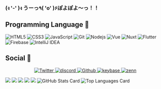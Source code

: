 ### (ง '-' )ง うーっ٩( 'o' )۶ぽよぽよ～っ！！

## Programming Language 💨
![HTML5](https://img.shields.io/badge/-HTML5-E34F26?style=flat-square&logo=html5&logoColor=white)
![CSS3](https://img.shields.io/badge/-CSS3-1572B6?style=flat-square&logo=css3)
![JavaScript](https://img.shields.io/badge/-JavaScript-black?style=flat-square&logo=javascript)
![Git](https://img.shields.io/badge/-Git-black?style=flat-square&logo=git)
![Nodejs](https://img.shields.io/badge/-Nodejs-black?style=flat-square&logo=Node.js)
![Vue](https://img.shields.io/badge/-Vue-black?style=flat-square&logo=vue.js)
![Nuxt](https://img.shields.io/badge/-Nuxt-black?style=flat-square&logo=nuxt.js)
![Flutter](https://img.shields.io/badge/-Flutter-black?style=flat-square&logo=flutter)
![Firebase](https://img.shields.io/badge/-Firebase-FFCA28?style=flat-square&logo=Firebase&logoColor=white)
![IntelliJ IDEA](https://img.shields.io/badge/-IntelliJ--IDEA-000000?style=flat-square&logo=IntelliJ-IDEA)

## Social 💨
<div align="center">
    <a target="_blank" href="https://twitter.com/harunonsystem">
        <img alt="Twitter" src="https://img.shields.io/static/v1?style=for-the-badge&logo=twitter&label=Twitter&message=@harunonsystem&color=purple"/>
    </a>
  <a target="_blank" href="https://discordapp.com/users/harunon#5514">
        <img alt="discord" src="https://img.shields.io/static/v1?style=for-the-badge&logo=discord&label=discord&message=@harunon#5514&color=purple"/>
    </a>
    <a target="_blank" href="https://twitter.com/harunonsystem">
        <img alt="Github" src="https://img.shields.io/static/v1?style=for-the-badge&logo=github&label=GitHub&message=@harunonsystem&color=purple"/>
    </a>
    <a target="_blank" href="https://keybase.io/harunon">
        <img alt="keybase" src="https://img.shields.io/static/v1?style=for-the-badge&logo=keybase&label=Keybase&message=@harunon&color=purple"/>
    </a>
    <a target="_blank" href="https://zenn.dev/harunonsystem">
        <img alt="zenn" src="https://img.shields.io/badge/Zenn-harunonsystem-lightgrey?style=flat-square&logo=zenn&message=@harunon&color=blue"/>
    </a>
</div>


 ![](http://github-profile-summary-cards.vercel.app/api/cards/profile-details?username=harunonsystem&theme=dracula) 
 ![](http://github-profile-summary-cards.vercel.app/api/cards/repos-per-language?username=harunonsystem&theme=dracula) 
  ![](http://github-profile-summary-cards.vercel.app/api/cards/most-commit-language?username=harunonsystem&theme=dracula) 
   ![](http://github-profile-summary-cards.vercel.app/api/cards/stats?username=harunonsystem&theme=dracula) 
 ![](http://github-profile-summary-cards.vercel.app/api/cards/productive-time?username=harunonsystem&theme=dracula&utcOffset=8) 
 ![GitHub Stats Card](https://github-readme-stats.vercel.app/api?username=harunonsystem&show_icons=true&count_private=true&theme=merko)
 ![Top Languages Card](https://github-readme-stats.vercel.app/api/top-langs/?username=harunonsystem&layout=compact&theme=merko)
